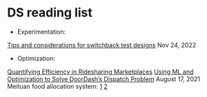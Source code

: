 # DS reading list

- Experimentation:

[Tips and considerations for switchback test designs](https://medium.com/bolt-labs/tips-and-considerations-for-switchback-test-designs-d1bd7c493024) Nov 24, 2022

- Optimization:

[Quantifying Efficiency in Ridesharing Marketplaces](https://eng.lyft.com/quantifying-efficiency-in-ridesharing-marketplaces-affd53043db2)
[Using ML and Optimization to Solve DoorDash’s Dispatch Problem](https://doordash.engineering/2021/08/17/using-ml-and-optimization-to-solve-doordashs-dispatch-problem/) August 17, 2021
Meituan food allocation system: [1](https://tech.meituan.com/2020/02/20/meituan-delivery-operations-research.html) [2](https://tech.meituan.com/2017/10/11/o2o-intelligent-distribution.html)
